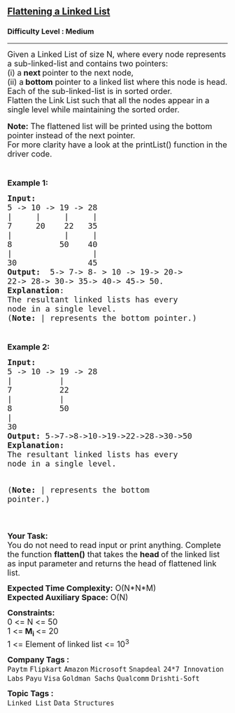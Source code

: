 <h2><a href="https://www.geeksforgeeks.org/problems/flattening-a-linked-list/1?page=1&category=Linked%20List&company=Microsoft&sortBy=submissions">Flattening a Linked List</a></h2><h3>Difficulty Level : Medium</h3><hr><div class="problems_problem_content__Xm_eO"><p><span style="font-size: 18px;">Given a Linked List of size N, where every node represents a sub-linked-list and contains two pointers:<br>(i) a<strong> next </strong>pointer to the next node,<br>(ii) a<strong>&nbsp;bottom</strong>&nbsp;pointer&nbsp;to a linked list where this node is head.<br>Each of the&nbsp;sub-linked-list is in sorted order.<br>Flatten the Link List such that all the nodes appear in a single level while maintaining the sorted order.&nbsp;</span><br><br><span style="font-size: 18px;"><strong>Note:</strong> The flattened list will be printed using the bottom pointer instead of the next pointer.<br>For more clarity have a look at the printList() function in the driver code.</span></p>
<p>&nbsp;</p>
<p><span style="font-size: 18px;"><strong>Example 1:</strong></span></p>
<pre><span style="font-size: 18px;"><strong>Input:
</strong>5 -&gt; 10 -&gt; 19 -&gt; 28
|     |     |     | 
7     20    22   35
|           |     | 
8          50    40
|                 | 
30               45<strong>
Output: </strong>&nbsp;5-&gt; 7-&gt; 8- &gt; 10 -&gt; 19-&gt; 20-&gt;
22-&gt; 28-&gt; 30-&gt; 35-&gt; 40-&gt; 45-&gt; 50.
<strong>Explanation</strong>:
The resultant linked lists has every 
node in a single level.
(<strong>Note: </strong>| represents the bottom pointer.)</span>
</pre>
<p>&nbsp;</p>
<p><span style="font-size: 18px;"><strong>Example 2:</strong></span></p>
<pre><span style="font-size: 18px;"><strong>Input:</strong>
5 -&gt; 10 -&gt; 19 -&gt; 28
|          |                
7          22   
|          |                 
8          50 
|                           
30              
<strong>Output:</strong> 5-&gt;7-&gt;8-&gt;10-&gt;19-&gt;22-&gt;28-&gt;30-&gt;50
<strong>Explanation:</strong>
The resultant linked lists has every
node in a single level.

(<strong>Note: </strong>| represents the bottom pointer.)</span></pre>
<p>&nbsp;</p>
<p><span style="font-size: 18px;"><strong>Your Task:</strong><br>You do not need to read input or print anything. Complete the function <strong>flatten()</strong></span><span style="font-size: 18px;"> that takes the&nbsp;<strong>head </strong>of the linked list as input&nbsp;parameter<strong> </strong>and returns the head of flattened link list.</span></p>
<p><span style="font-size: 18px;"><strong>Expected Time Complexity:</strong>&nbsp;O(N*N*M)<br><strong>Expected Auxiliary Space:</strong> O(N)</span></p>
<p><span style="font-size: 18px;"><strong>Constraints:</strong></span><br><span style="font-size: 18px;">0 &lt;= N &lt;= 50<br>1 &lt;=<strong> M<sub>i</sub> </strong>&lt;= 20<br>1 &lt;= Element of linked list &lt;= 10<sup>3</sup></span></p></div><p><span style=font-size:18px><strong>Company Tags : </strong><br><code>Paytm</code>&nbsp;<code>Flipkart</code>&nbsp;<code>Amazon</code>&nbsp;<code>Microsoft</code>&nbsp;<code>Snapdeal</code>&nbsp;<code>24*7 Innovation Labs</code>&nbsp;<code>Payu</code>&nbsp;<code>Visa</code>&nbsp;<code>Goldman Sachs</code>&nbsp;<code>Qualcomm</code>&nbsp;<code>Drishti-Soft</code>&nbsp;<br><p><span style=font-size:18px><strong>Topic Tags : </strong><br><code>Linked List</code>&nbsp;<code>Data Structures</code>&nbsp;